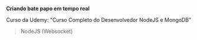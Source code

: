 **Criando bate papo em tempo real**

Curso da Udemy: "Curso Completo do Desenvolvedor NodeJS e MongoDB"

> NodeJS (Websocket)

